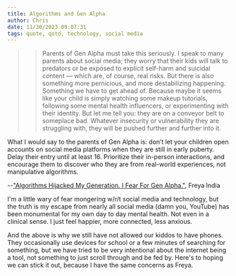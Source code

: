 ```yaml
---
title: Algorithms and Gen Alpha
author: Chris
date: 11/30/2023 09:07:31 
tags: quote, qotd, technology, social media
---
```


>>Parents of Gen Alpha must take this seriously. I speak to many parents about social media; they worry that their kids will talk to predators or be exposed to explicit self-harm and suicidal content — which are, of course, real risks. But there is also something more pernicious, and more destabilizing happening. Something we have to get ahead of. Because maybe it seems like your child is simply watching some makeup tutorials, following some mental health influencers, or experimenting with their identity. But let me tell you: they are on a conveyor belt to someplace bad. Whatever insecurity or vulnerability they are struggling with, they will be pushed further and further into it. 

What I would say to the parents of Gen Alpha is: don’t let your children open accounts on social media platforms when they are still in early puberty. Delay their entry until at least 16. Prioritize their in-person interactions, and encourage them to discover who they are from real-world experiences, not manipulative algorithms.

--["Algorithms Hijacked My Generation. I Fear For Gen Alpha."](https://www.afterbabel.com/p/algorithms-hijacked-my-generation), Freya India

I'm a little wary of fear mongering w/r/t social media and technology, but the truth is my escape from nearly all social media (damn you, YouTube) has been monumental for my own day to day mental health. Not even in a clinical sense. I just feel happier, more connected, less anxious.

And the above is why we still have not allowed our kiddos to have phones. They occasionally use devices for school or a few minutes of searching for something, but we have tried to be very intentional about the internet being a tool, not something to just scroll through and be fed by. Here's to hoping we can stick it out, because I have the same concerns as Freya.
